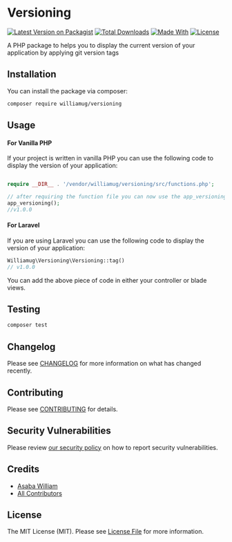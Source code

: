 # Versioning

[![Latest Version on Packagist](https://img.shields.io/packagist/v/williamug/versioning.svg?style=flat-square)](https://packagist.org/packages/williamug/versioning/stats#major/all)
[![Total Downloads](https://img.shields.io/packagist/dt/williamug/versioning.svg?style=flat-square)](https://packagist.org/packages/williamug/versioning/stats)
[![Made With](https://img.shields.io/badge/made_with-php-blue)](/docs/requirements/)
[![License](https://img.shields.io/packagist/l/williamug/versioning.svg)](https://github.com/williamug/versioning/blob/master/LICENSE.txt)



A PHP package to helps you to display the current version of your application by applying git version tags

## Installation

You can install the package via composer:

```bash
composer require williamug/versioning
```


## Usage

#### For Vanilla PHP
If your project is written in vanilla PHP you can use the following code to display the version of your application:
```php

require __DIR__ . '/vendor/williamug/versioning/src/functions.php';

// after requiring the function file you can now use the app_versioning() function to display the version of your application
app_versioning();
//v1.0.0
```

#### For Laravel
If you are using Laravel you can use the following code to display the version of your application:

```php
Williamug\Versioning\Versioning::tag()
// v1.0.0
```
You can add the above piece of code in either your controller or blade views.

## Testing

```bash
composer test
```

## Changelog

Please see [CHANGELOG](CHANGELOG.md) for more information on what has changed recently.

## Contributing

Please see [CONTRIBUTING](CONTRIBUTING.md) for details.

## Security Vulnerabilities

Please review [our security policy](../../security/policy) on how to report security vulnerabilities.

## Credits

- [Asaba William](https://github.com/williamug)
- [All Contributors](../../contributors)

## License

The MIT License (MIT). Please see [License File](LICENSE.md) for more information.
